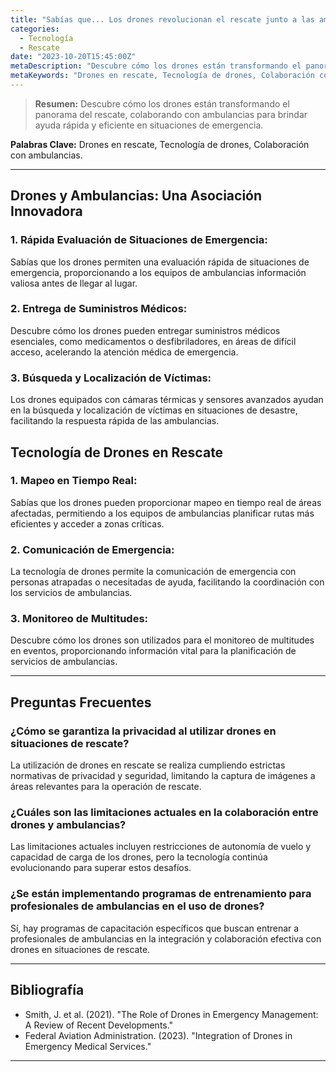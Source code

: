 ```yaml
---
title: "Sabías que... Los drones revolucionan el rescate junto a las ambulancias"
categories:
  - Tecnología
  - Rescate
date: "2023-10-20T15:45:00Z"
metaDescription: "Descubre cómo los drones están transformando el panorama del rescate, colaborando con ambulancias para brindar ayuda rápida y eficiente en situaciones de emergencia."
metaKeywords: "Drones en rescate, Tecnología de drones, Colaboración con ambulancias"
---
```


> **Resumen:** Descubre cómo los drones están transformando el panorama del rescate, colaborando con ambulancias para brindar ayuda rápida y eficiente en situaciones de emergencia.

**Palabras Clave:** Drones en rescate, Tecnología de drones, Colaboración con ambulancias.

---

## Drones y Ambulancias: Una Asociación Innovadora

### 1. **Rápida Evaluación de Situaciones de Emergencia:**
Sabías que los drones permiten una evaluación rápida de situaciones de emergencia, proporcionando a los equipos de ambulancias información valiosa antes de llegar al lugar.

### 2. **Entrega de Suministros Médicos:**
Descubre cómo los drones pueden entregar suministros médicos esenciales, como medicamentos o desfibriladores, en áreas de difícil acceso, acelerando la atención médica de emergencia.

### 3. **Búsqueda y Localización de Víctimas:**
Los drones equipados con cámaras térmicas y sensores avanzados ayudan en la búsqueda y localización de víctimas en situaciones de desastre, facilitando la respuesta rápida de las ambulancias.

## Tecnología de Drones en Rescate

### 1. **Mapeo en Tiempo Real:**
Sabías que los drones pueden proporcionar mapeo en tiempo real de áreas afectadas, permitiendo a los equipos de ambulancias planificar rutas más eficientes y acceder a zonas críticas.

### 2. **Comunicación de Emergencia:**
La tecnología de drones permite la comunicación de emergencia con personas atrapadas o necesitadas de ayuda, facilitando la coordinación con los servicios de ambulancias.

### 3. **Monitoreo de Multitudes:**
Descubre cómo los drones son utilizados para el monitoreo de multitudes en eventos, proporcionando información vital para la planificación de servicios de ambulancias.

---

## Preguntas Frecuentes

### ¿Cómo se garantiza la privacidad al utilizar drones en situaciones de rescate?
La utilización de drones en rescate se realiza cumpliendo estrictas normativas de privacidad y seguridad, limitando la captura de imágenes a áreas relevantes para la operación de rescate.

### ¿Cuáles son las limitaciones actuales en la colaboración entre drones y ambulancias?
Las limitaciones actuales incluyen restricciones de autonomía de vuelo y capacidad de carga de los drones, pero la tecnología continúa evolucionando para superar estos desafíos.

### ¿Se están implementando programas de entrenamiento para profesionales de ambulancias en el uso de drones?
Sí, hay programas de capacitación específicos que buscan entrenar a profesionales de ambulancias en la integración y colaboración efectiva con drones en situaciones de rescate.

---

## Bibliografía

- Smith, J. et al. (2021). "The Role of Drones in Emergency Management: A Review of Recent Developments."
- Federal Aviation Administration. (2023). "Integration of Drones in Emergency Medical Services."

---
